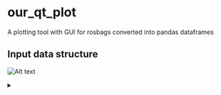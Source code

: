 # our_qt_plot
A plotting tool with GUI for rosbags converted into pandas dataframes

## Input data structure
![Alt text](https://g.gravizo.com/source/svg/input_data_structure_dot?https%3A%2F%2Fraw.githubusercontent.com%2Fneufieldrobotics%2Four_qt_plot%2Fmaster%2FREADME.md)
<details> 
<summary></summary>
input_data_structure_dot
digraph G {

"data_file.pkl" -> "full_data_dict";
"full_data_dict" -> "namespace1 dict" [color="orange"];
"full_data_dict" -> "namespace2 dict" [color="orange"];

n1t1 [label="topic1 pandas df"];
n1t2 [label="topic2 pandas df"];
n2t1 [label="topic1 pandas df"];
n2t2 [label="topic2 pandas df"];

"namespace1 dict" -> n1t1 [color="green"];
"namespace1 dict" -> n1t2 [color="green"];

"namespace2 dict" -> n2t1 [color="green"];
"namespace2 dict" -> n2t2 [color="green"];

n1t1t [label="Time\n(index)"];
n1t1f1 [label="Field1\ncolumn"];
n1t1f2 [label="Field2\ncolumn"];

n1t2t [label="Time\n(index)"];
n1t2f1 [label="Field1\ncolumn"];
n1t2f2 [label="Field2\ncolumn"];

n2t1t [label="Time\n(index)"];
n2t1f1 [label="Field1\ncolumn"];
n2t1f2 [label="Field2\ncolumn"];

n2t2t [label="Time\n(index)"];
n2t2f1 [label="Field1\ncolumn"];
n2t2f2 [label="Field2\ncolumn"];

n1t1 -> n1t1t [color="blue"];
n1t1 -> n1t1f1 [color="blue"];
n1t1 -> n1t1f2 [color="blue"];

n1t2 -> n1t2t [color="blue"];
n1t2 -> n1t2f1 [color="blue"];
n1t2 -> n1t2f2 [color="blue"];

n2t1 -> n2t1t [color="blue"];
n2t1 -> n2t1f1 [color="blue"];
n2t1 -> n2t1f2 [color="blue"];

n2t2 -> n2t2t [color="blue"];
n2t2 -> n2t2f1 [color="blue"];
n2t2 -> n2t2f2 [color="blue"];

}
input_data_structure_dot
</details>
